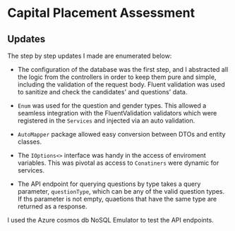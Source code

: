 # Capital Placement Assessment

## Updates

The step by step updates I made are enumerated below:

- The configuration of the database was the first step, and I abstracted all the logic from the controllers in order to keep them pure and simple, including the validation of the request body. Fluent validation was used to sanitize and check the candidates' and questions' data.

- `Enum` was used for the question and gender types. This allowed a seamless integration with the FluentValidation validators which were registered in the `Services` and injected via an auto validation.

- `AutoMapper` package allowed easy conversion between DTOs and entity classes.

- The `IOptions<>` interface was handy in the access of enviroment variables. This was pivotal as  access to `Conatiners` were dynamic for services.

- The API endpoint for querying questions by type takes a query parameter, `questionType`, which can be any of the valid question types. If ths parameter is not empty, quaetions that have the same type are returned as a response.

I used the Azure cosmos db NoSQL Emulator to test the API endpoints.
